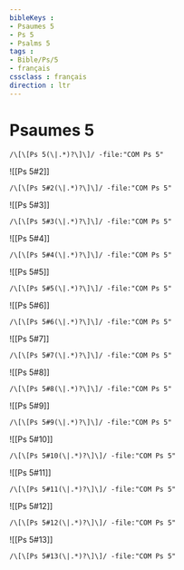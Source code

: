 ```yaml
---
bibleKeys : 
- Psaumes 5
- Ps 5
- Psalms 5
tags : 
- Bible/Ps/5
- français
cssclass : français
direction : ltr
---
```


# Psaumes 5

```query
/\[\[Ps 5(\|.*)?\]\]/ -file:"COM Ps 5"
```



![[Ps 5#2]]

```query
/\[\[Ps 5#2(\|.*)?\]\]/ -file:"COM Ps 5"
```

![[Ps 5#3]]

```query
/\[\[Ps 5#3(\|.*)?\]\]/ -file:"COM Ps 5"
```

![[Ps 5#4]]

```query
/\[\[Ps 5#4(\|.*)?\]\]/ -file:"COM Ps 5"
```

![[Ps 5#5]]

```query
/\[\[Ps 5#5(\|.*)?\]\]/ -file:"COM Ps 5"
```

![[Ps 5#6]]

```query
/\[\[Ps 5#6(\|.*)?\]\]/ -file:"COM Ps 5"
```

![[Ps 5#7]]

```query
/\[\[Ps 5#7(\|.*)?\]\]/ -file:"COM Ps 5"
```

![[Ps 5#8]]

```query
/\[\[Ps 5#8(\|.*)?\]\]/ -file:"COM Ps 5"
```

![[Ps 5#9]]

```query
/\[\[Ps 5#9(\|.*)?\]\]/ -file:"COM Ps 5"
```

![[Ps 5#10]]

```query
/\[\[Ps 5#10(\|.*)?\]\]/ -file:"COM Ps 5"
```

![[Ps 5#11]]

```query
/\[\[Ps 5#11(\|.*)?\]\]/ -file:"COM Ps 5"
```

![[Ps 5#12]]

```query
/\[\[Ps 5#12(\|.*)?\]\]/ -file:"COM Ps 5"
```

![[Ps 5#13]]

```query
/\[\[Ps 5#13(\|.*)?\]\]/ -file:"COM Ps 5"
```

